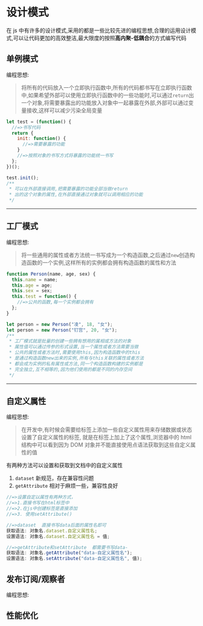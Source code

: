 # 设计模式

在 js 中有许多的设计模式,采用的都是一些比较先进的编程思想,合理的运用设计模式,可以让代码更加的高效整洁,最大限度的按照**高内聚-低耦合**的方式编写代码

## 单例模式

编程思想:

> 将所有的代码放入一个立即执行函数中,所有的代码都书写在立即执行函数中,如果希望外部可以使用立即执行函数中的一些功能时,可以通过`return`出一个对象,将需要暴露出的功能放入对象中一起暴露在外部,外部可以通过变量接收,这样可以减少污染全局变量

```javascript
let test = (function() {
  //=>书写代码
  return {
    init: function() {
      //=>需要暴露的功能
    }
    //=>按照对象的书写方式将暴露的功能统一书写
  };
})();

test.init();
/**
 * 可以在外部直接调用,把需要暴露的功能全部当做return
 * 出的这个对象的属性,在外部直接通过对象就可以调用相应的功能
 */
```

---

## 工厂模式

编程思想:

> 将一些通用的属性或者方法统一书写成为一个构造函数,之后通过`new`创造构造函数的一个实例,这样所有的实例都会拥有构造函数的属性和方法

```javascript
function Person(name, age, sex) {
  this.name = name;
  this.age = age;
  this.sex = sex;
  this.test = function() {
    //=>公共的函数,每一个实例都会拥有
  };
}

let person = new Person("凌", 18, "女");
let person = new Person("钉宫", 20, "女");
/**
 * 工厂模式就是批量的创建一些拥有想用的属相或方法的对象
 * 属性值可以通过传参的形式设置,当一个属性或者方法需要当做
 * 公共的属性或者方法时,需要使用this,因为构造函数中的this
 * 是通过构造函数new出来的实例,所有与this关联的属性或者方法
 * 都会成为实例的私有属性或方法,同一个构造函数构建的实例都是
 * 完全独立,互不相等的,因为他们使用的都是不同的内存空间
 */
```

---

## 自定义属性

编程思想:

> 在开发中,有时候会需要给标签上添加一些自定义属性用来存储数据或状态设置了自定义属性的标签, 就是在标签上加上了这个属性,浏览器中的 html 结构中可以看到因为 DOM 对象并不能直接使用点语法获取到这些自定义属性的值

有两种方法可以设置和获取到文档中的自定义属性

1. `dataset` 新规范，存在兼容性问题
2. `getAttribute` 相对于麻烦一些，兼容性良好

```javascript
//=>设置自定以属性有两种方式，
//=>1.直接书写在html标签中
//=>2.在js中创建标签是直接添加
//=>3. 使用setAttribute()

//=>dataset  直接书写data后面的属性名即可
获取语法: 对象名.dataset.自定义属性名;
设置语法: 对象名.dataset.自定义属性名 = 值;

//=>getAttribute和setAttribute  都需要书写data-
获取语法: 对象名.getAttribute("data-自定义属性名");
设置语法: 对象名.setAttribute("data-自定义属性名", 值);
```

## 发布订阅/观察者

编程思想:

>

## 性能优化

